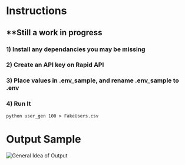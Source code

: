 # Instructions

## **Still a work in progress

### 1) Install any dependancies you may be missing
### 2) Create an API key on Rapid API
### 3) Place values in .env_sample, and rename .env_sample to .env
### 4) Run It
```python user_gen 100 > FakeUsers.csv```

# Output Sample
![General Idea of Output](/general_idea.png)
